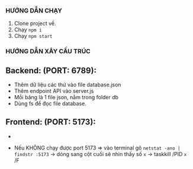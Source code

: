 ### HƯỚNG DẪN CHẠY

1. Clone project về.
2. Chạy `npm i`
3. Chạy `npm start`

### HƯỚNG DẪN XÂY CẤU TRÚC
## Backend: (PORT: 6789):
- Thêm dữ liệu các thứ vào file database.json
- Thêm endpoint API vào server.js
- Mỗi bảng là 1 file json, nằm trong folder db
- Dùng fs để đọc file database.

## Frontend: (PORT: 5173):
- 

- Nếu KHÔNG chạy được port 5173 => vào terminal gõ `netstat -ano | findstr :5173` -> dóng sang cột cuối sẽ nhìn thấy số `x` -> taskkill /PID `x` /F